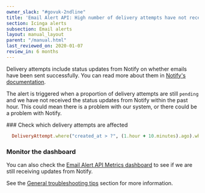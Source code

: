 ```yaml
---
owner_slack: "#govuk-2ndline"
title: 'Email Alert API: High number of delivery attempts have not received status updates'
section: Icinga alerts
subsection: Email alerts
layout: manual_layout
parent: "/manual.html"
last_reviewed_on: 2020-01-07
review_in: 6 months
---
```


Delivery attempts include status updates from Notify on whether emails have been
sent successfully. You can read more about them in [Notify's documentation][notify-documentation].

The alert is triggered when a proportion of delivery attempts are still `pending`
and we have not received the status updates from Notify within the past hour.
This could mean there is a problem with our system, or there could be a problem
with Notify.

### Check which delivery attempts are affected

```ruby
  DeliveryAttempt.where("created_at > ?", (1.hour + 10.minutes).ago).where(status: 0)
```

### Monitor the dashboard

You can also check the [Email Alert API Metrics dashboard][dashboard] to see if
we are still receiving updates from Notify.

See the [General troubleshooting tips][troubleshooting] section for more information.

[notify-documentation]: https://docs.notifications.service.gov.uk/ruby.html#status-text-and-email
[dashboard]: https://grafana.staging.govuk.digital/dashboard/file/email_alert_api.json?refresh=10s&orgId=1
[troubleshooting]: /manual/email-troubleshooting.html
[sidekiq]: /manual/sidekiq.html#sidekiq-web
